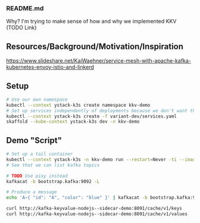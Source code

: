 ### README.md

Why? I'm trying to make sense of how and why we implemented KKV (TODO Link)

## Resources/Background/Motivation/Inspiration
https://www.slideshare.net/KaiWaehner/service-mesh-with-apache-kafka-kubernetes-envoy-istio-and-linkerd

## Setup

```sh
# Use our own namespace
kubectl --context ystack-k3s create namespace kkv-demo
# Set up services independently of deployments because we don't want them deleted during the development-loop
kubectl --context ystack-k3s create -f variant-dev/services.yaml
skaffold --kube-context ystack-k3s dev -n kkv-demo
```

## Demo "Script"

```sh
# Set up a toil container
kubectl --context ystack-k3s -n kkv-demo run --restart=Never -ti --image yolean/toil@sha256:82c8cc8d082f40753d2e409a670e1dc34455b0e2143adff285cc4102b1326d11 toil
# See that we can list kafka topics

# TODO Use pixy instead
kafkacat -b bootstrap.kafka:9092 -L

# Produce a message
echo 'A~{ "id": "A", "color": "blue" }' | kafkacat -b bootstrap.kafka:9092 -t sidecar-demo -P -K "~"

curl http://kafka-keyvalue-nodejs--sidecar-demo:8091/cache/v1/keys
curl http://kafka-keyvalue-nodejs--sidecar-demo:8091/cache/v1/values
```